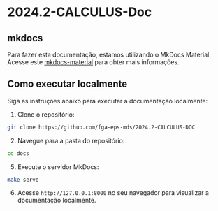 # 2024.2-CALCULUS-Doc

## mkdocs
Para fazer esta documentação, estamos utilizando o MkDocs Material. Acesse este [mkdocs-material](https://squidfunk.github.io/mkdocs-material/) para obter mais informações.

## Como executar localmente

Siga as instruções abaixo para executar a documentação localmente:

1. Clone o repositório:

```bash
git clone https://github.com/fga-eps-mds/2024.2-CALCULUS-DOC
```

2. Navegue para a pasta do repositório:

```bash
cd docs
```
5. Execute o servidor MkDocs:

```bash
make serve
```

6. Acesse `http://127.0.0.1:8000` no seu navegador para visualizar a documentação localmente.

